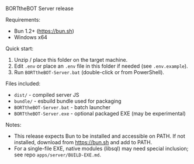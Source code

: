 BORTtheBOT Server release

Requirements:
- Bun 1.2+ (https://bun.sh)
- Windows x64

Quick start:
1. Unzip / place this folder on the target machine.
2. Edit `.env` or place an `.env` file in this folder if needed (see `.env.example`).
3. Run `BORTtheBOT-Server.bat` (double-click or from PowerShell).

Files included:
- `dist/` - compiled server JS
- `bundle/` - esbuild bundle used for packaging
- `BORTtheBOT-Server.bat` - batch launcher
- `BORTtheBOT-Server.exe` - optional packaged EXE (may be experimental)

Notes:
- This release expects Bun to be installed and accessible on PATH. If not installed, download from https://bun.sh and add to PATH.
- For a single-file EXE, native modules (libsql) may need special inclusion; see repo `apps/server/BUILD-EXE.md`.
